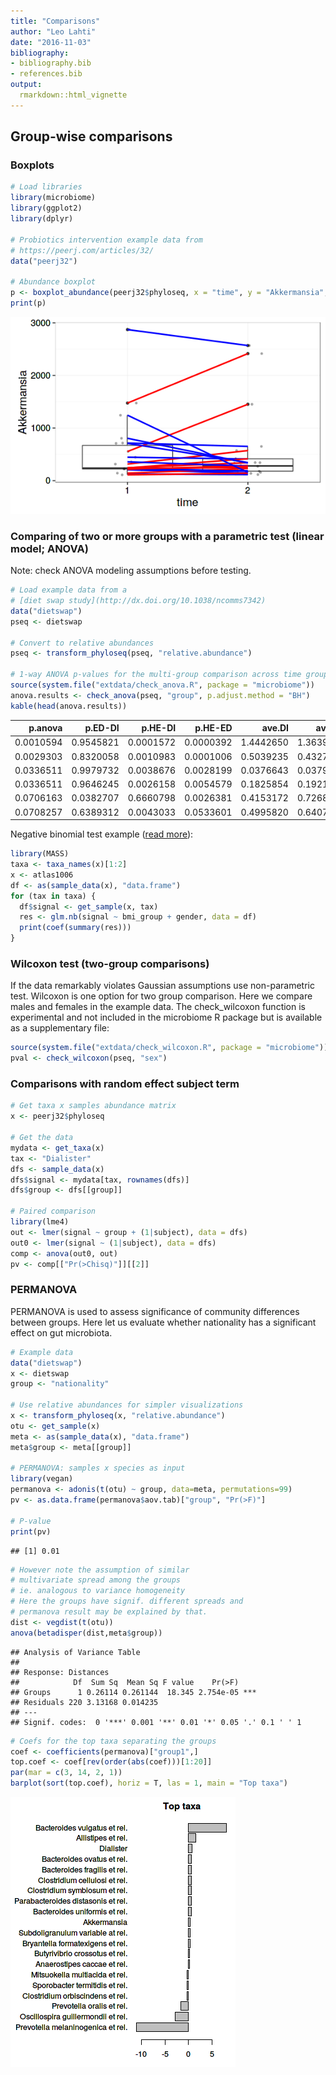 ```yaml
---
title: "Comparisons"
author: "Leo Lahti"
date: "2016-11-03"
bibliography: 
- bibliography.bib
- references.bib
output: 
  rmarkdown::html_vignette
---
```

<!--
  %\VignetteEngine{knitr::rmarkdown}
  %\VignetteIndexEntry{microbiome tutorial - comparisons}
  %\usepackage[utf8]{inputenc}
  %\VignetteEncoding{UTF-8}  
-->

## Group-wise comparisons


### Boxplots


```r
# Load libraries
library(microbiome)
library(ggplot2)
library(dplyr)

# Probiotics intervention example data from
# https://peerj.com/articles/32/
data("peerj32")

# Abundance boxplot
p <- boxplot_abundance(peerj32$phyloseq, x = "time", y = "Akkermansia", line = "subject", color = "gender")
print(p)
```

![plot of chunk boxplot-example](figure/boxplot-example-1.png)


### Comparing of two or more groups with a parametric test (linear model; ANOVA)

Note: check ANOVA modeling assumptions before testing. 


```r
# Load example data from a 
# [diet swap study](http://dx.doi.org/10.1038/ncomms7342)
data("dietswap")
pseq <- dietswap

# Convert to relative abundances
pseq <- transform_phyloseq(pseq, "relative.abundance")

# 1-way ANOVA p-values for the multi-group comparison across time groups
source(system.file("extdata/check_anova.R", package = "microbiome"))
anova.results <- check_anova(pseq, "group", p.adjust.method = "BH")
kable(head(anova.results))
```



|   p.anova|   p.ED-DI|   p.HE-DI|   p.HE-ED|    ave.DI|    ave.ED|    ave.HE|
|---------:|---------:|---------:|---------:|---------:|---------:|---------:|
| 0.0010594| 0.9545821| 0.0001572| 0.0000392| 1.4442650| 1.3639240| 2.5845650|
| 0.0029303| 0.8320058| 0.0010983| 0.0001006| 0.5039235| 0.4327322| 0.9486485|
| 0.0336511| 0.9979732| 0.0038676| 0.0028199| 0.0376643| 0.0379573| 0.0219853|
| 0.0336511| 0.9646245| 0.0026158| 0.0054579| 0.1825854| 0.1921543| 0.3084474|
| 0.0706163| 0.0382707| 0.6660798| 0.0026381| 0.4153172| 0.7268781| 0.3066399|
| 0.0708257| 0.6389312| 0.0043033| 0.0533601| 0.4995820| 0.6407194| 1.0016500|


Negative binomial test example ([read more](http://www.ats.ucla.edu/stat/r/dae/nbreg.htm)):


```r
library(MASS)
taxa <- taxa_names(x)[1:2]
x <- atlas1006
df <- as(sample_data(x), "data.frame")
for (tax in taxa) {
  df$signal <- get_sample(x, tax)
  res <- glm.nb(signal ~ bmi_group + gender, data = df)
  print(coef(summary(res)))
}
```

### Wilcoxon test (two-group comparisons)

If the data remarkably violates Gaussian assumptions use
non-parametric test. Wilcoxon is one option for two group
comparison. Here we compare males and females in the example data. The
check_wilcoxon function is experimental and not included in the
microbiome R package but is available as a supplementary file:


```r
source(system.file("extdata/check_wilcoxon.R", package = "microbiome"))
pval <- check_wilcoxon(pseq, "sex")
```


### Comparisons with random effect subject term


```r
# Get taxa x samples abundance matrix
x <- peerj32$phyloseq

# Get the data
mydata <- get_taxa(x)
tax <- "Dialister"
dfs <- sample_data(x)
dfs$signal <- mydata[tax, rownames(dfs)]
dfs$group <- dfs[[group]]

# Paired comparison
library(lme4)
out <- lmer(signal ~ group + (1|subject), data = dfs)
out0 <- lmer(signal ~ (1|subject), data = dfs)
comp <- anova(out0, out)
pv <- comp[["Pr(>Chisq)"]][[2]]
```

### PERMANOVA

PERMANOVA is used to assess significance of community differences between groups. Here let us evaluate whether nationality has a significant effect on gut microbiota.


```r
# Example data
data("dietswap")
x <- dietswap
group <- "nationality"

# Use relative abundances for simpler visualizations
x <- transform_phyloseq(x, "relative.abundance")
otu <- get_sample(x)
meta <- as(sample_data(x), "data.frame")
meta$group <- meta[[group]]

# PERMANOVA: samples x species as input
library(vegan)
permanova <- adonis(t(otu) ~ group, data=meta, permutations=99)
pv <- as.data.frame(permanova$aov.tab)["group", "Pr(>F)"]

# P-value
print(pv)
```

```
## [1] 0.01
```

```r
# However note the assumption of similar
# multivariate spread among the groups
# ie. analogous to variance homogeneity
# Here the groups have signif. different spreads and
# permanova result may be explained by that.
dist <- vegdist(t(otu))
anova(betadisper(dist,meta$group))
```

```
## Analysis of Variance Table
## 
## Response: Distances
##            Df  Sum Sq  Mean Sq F value    Pr(>F)    
## Groups      1 0.26114 0.261144  18.345 2.754e-05 ***
## Residuals 220 3.13168 0.014235                      
## ---
## Signif. codes:  0 '***' 0.001 '**' 0.01 '*' 0.05 '.' 0.1 ' ' 1
```

```r
# Coefs for the top taxa separating the groups
coef <- coefficients(permanova)["group1",]
top.coef <- coef[rev(order(abs(coef)))[1:20]]
par(mar = c(3, 14, 2, 1))
barplot(sort(top.coef), horiz = T, las = 1, main = "Top taxa")
```

![plot of chunk comparisons-permanova](figure/comparisons-permanova-1.png)

